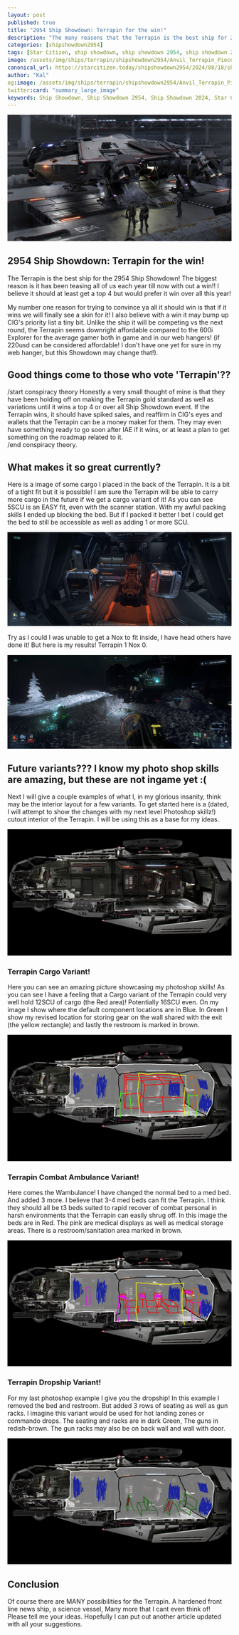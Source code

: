 ```yaml
---
layout: post
published: true
title: "2954 Ship Showdown: Terrapin for the win!"
description: "The many reasons that the Terrapin is the best ship for 2954 Ship Showdown!"
categories: [shipshowdown2954]
tags: [Star Citizen, ship showdown, ship showdown 2954, ship showdown 2024, ships, Terrapin]
image: /assets/img/ships/terrapin/shipshowdown2954/Anvil_Terrapin_Piece_01_Hangar2.jpg
canonical_url: https://starcitizen.today/shipshowdown2954/2024/08/18/shipshowdown-terrapin-for-the-win.html
author: "Kal"
og:image: /assets/img/ships/terrapin/shipshowdown2954/Anvil_Terrapin_Piece_01_Hangar2.jpg
twitter:card: "summary_large_image"
keywords: Ship Showdown, Ship Showdown 2954, Ship Showdown 2024, Star Citizen, Terrapin, Review, overview, features, price, comparison, suggestions, recommendations, ship showdown winner, ship showdown 2954 winner, ship showdown 2024 winner, shipshowdown, shipshowdown 2954, shipshowdown 2024, shipshowdown winner, shipshowdown 2954 winner, shipshowdown 2024 winner, 2954 ship showdown, 2954 ship showdown winner, 2024 ship showdown, 2024 ship showdown winner, 2024 ship showdown Terrapin, 2024 ship showdown Terrapin winner
---
```

![A terrapin enjoying a break, basking in the arclight of the port.  Surrounded by confused dock workers since it has no cargo space.](/assets/img/ships/terrapin/shipshowdown2954/Anvil_Terrapin_Piece_01_Hangar2.jpg)

## 2954 Ship Showdown: Terrapin for the win!

The Terrapin is the best ship for the 2954 Ship Showdown! The biggest reason is it has been teasing all of us each year till now with out a win!!   I believe it should at least get a top 4 but would prefer it win over all this year!

My number one reason for trying to convince ya all it should win is that if it wins we will finally see a skin for it!  I also believe with a win it may bump up CIG's priority list a tiny bit.  Unlike the ship it will be competing vs the next round, the Terrapin seems downright affordable compared to the 600i Explorer for the average gamer both in game and in our web hangers! (if 220usd can be considered affordable! I don't have one yet for sure in my web hanger, but this Showdown may change that!).  

## Good things come to those who vote 'Terrapin'??

/start conspiracy theory 
Honestly a very small thought of mine is that they have been holding off on making the Terrapin gold standard as well as variations until it wins a top 4 or over all Ship Showdown event.  If the Terrapin wins, it should have spiked sales, and reaffirm in CIG's eyes and wallets that the Terrapin can be a money maker for them.  They may even have something ready to go soon after IAE if it wins, or at least a plan to get something on the roadmap related to it.  
/end conspiracy theory.

## What makes it so great currently?

Here is a image of some cargo I placed in the back of the Terrapin.  It is a bit of a tight fit but it is possible!  I am sure the Terrapin will be able to carry more cargo in the future if we get a cargo variant of it! As you can see 5SCU is an EASY fit, even with the scanner station.  With my awful packing skills I ended up blocking the bed.  But if I packed it better I bet I could get the bed to still be accessible as well as adding 1 or more SCU.

![A image of the interior of the Terrapin, there is 2 2SCU crates as well as 1 1SCU crate with additional room.  The bed is blocked but it could be better sorted to still keep access.](/assets/img/ships/terrapin/shipshowdown2954/5SCU_cargo_terrapin_example.jpg)

Try as I could I was unable to get a Nox to fit inside,  I have head others have done it!  But here is my results!  Terrapin 1 Nox 0.

![My poor nox broken in to tiny bits! but not a scratch on the Terrapin cept maybe the ramp.](/assets/img/ships/terrapin/shipshowdown2954/tears_of_nox.jpg)

## Future variants???  I know my photo shop skills are amazing, but these are not ingame yet :(

Next I will give a couple examples of what I, in my glorious insanity, think may be the interior layout for a few variants.  To get started here is a (dated, I will attempt to show the changes with my next level Photoshop skillz!) cutout interior of the Terrapin.  I will be using this as a base for my ideas.

![A cutaway view of the interior of the Terrapin, This is a Data image and not current, I will attempt to point out the differences.](/assets/img/ships/terrapin/shipshowdown2954/Anvil_Terrapin_Piece_04_Interior_v2.jpg)

### Terrapin Cargo Variant!

Here you can see an amazing picture showcasing my photoshop skills!  As you can see I have a feeling that a Cargo variant of the Terrapin could very well hold 12SCU of cargo (the Red area)! Potentially 16SCU even.  On my image I show where the default component locations are in Blue. In Green I show my revised location for storing gear on the wall shared with the exit (the yellow rectangle) and lastly the restroom is marked in brown.

![Amazing example of photoshop skills that display the interior of the Terrapin as if it had a cargo grid and slight rearrangement or internal layout](assets/img/ships/terrapin/shipshowdown2954/Anvil_Terrapin_Piece_04_Interior_cargo.jpg)

### Terrapin Combat Ambulance Variant!

Here comes the Wambulance! I have changed the normal bed to a med bed. And added 3 more.  I believe that 3-4 med beds can fit the Terrapin.  I think they should all be t3 beds suited to rapid recover of combat personal in harsh environments that the Terrapin can easily shrug off.  In this image the beds are in Red. The pink are medical displays as well as medical storage areas. There is a restroom/sanitation area marked in brown. 

![Another Amazing edit by me. This one showcases the potential for the Terrapin to help wounded solders in the most dangerous of situations!](/assets/img/ships/terrapin/shipshowdown2954/Anvil_Terrapin_Piece_04_Interior_ambulance.jpg)

### Terrapin Dropship Variant!

For my last photoshop example I give you the dropship!  In this example I removed the bed and restroom. But added 3 rows of seating as well as gun racks. I imagine this variant would be used for hot landing zones or commando drops. The seating and racks are in dark Green, The guns in redish-brown.  The gun racks may also be on back wall and wall with door.

![My best example yet.  A fully fledged dropship version of the Terrapin! seating for a small elite team of commands!](/assets/img/ships/terrapin/shipshowdown2954/Anvil_Terrapin_Piece_04_Interior_dropship.jpg)

## Conclusion

Of course there are MANY possibilities for the Terrapin.  A hardened front line news ship, a science vessel, Many more that I cant even think of!  Please tell me your ideas.  Hopefully I can put out another article updated with all your suggestions.